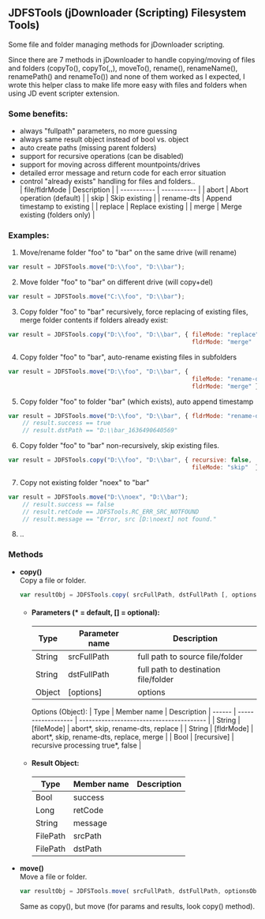 ## JDFSTools (jDownloader (Scripting) Filesystem Tools)

Some file and folder managing methods for jDownloader scripting.

Since there are 7 methods in jDownloader to handle copying/moving of files
and folders (copyTo(), copyTo(,,), moveTo(), rename(), renameName(),
renamePath() and renameTo()) and none of them worked as I expected, I wrote
this helper class to make life more easy with files and folders when using JD 
event scripter extension.

### Some benefits:
 - always "fullpath" parameters, no more guessing
 - always same result object instead of bool vs. object
 - auto create paths (missing parent folders)
 - support for recursive operations (can be disabled)
 - support for moving across different mountpoints/drives
 - detailed error message and return code for each error situation
 - control "already exists" handling for files and folders..  
    | file/fldrMode | Description |
    | -----------   | ----------- |
    | abort         | Abort operation (default) |
    | skip          | Skip existing |
    | rename-dts    | Append timestamp to existing |
    | replace       | Replace existing |
    | merge         | Merge existing (folders only) |

### Examples:
1) Move/rename folder "foo" to "bar" on the same drive (will rename)
```js
var result = JDFSTools.move("D:\\foo", "D:\\bar");
```

2) Move folder "foo" to "bar" on different drive (will copy+del)
```js
var result = JDFSTools.move("C:\\foo", "D:\\bar");
```

3) Copy folder "foo" to "bar" recursively, force replacing of existing files,
   merge folder contents if folders already exist:  
```js
var result = JDFSTools.copy("D:\\foo", "D:\\bar", { fileMode: "replace",
                                                    fldrMode: "merge"    });
```

4) Copy folder "foo" to "bar", auto-rename existing files in subfolders  
```js
var result = JDFSTools.move("D:\\foo", "D:\\bar", {
                                                    fileMode: "rename-dts",
                                                    fldrMode: "merge" } );
```

5) Copy folder "foo" to folder "bar" (which exists), auto append timestamp  
```js
var result = JDFSTools.move("D:\\foo", "D:\\bar", { fldrMode: "rename-dts"});
    // result.success == true
    // result.dstPath == "D:\\bar_1636490640569"
```

6) Copy folder "foo" to "bar" non-recursively, skip existing files.
```js
var result = JDFSTools.copy("D:\\foo", "D:\\bar", { recursive: false,
                                                    fileMode: "skip"  });
```


7) Copy not existing folder "noex" to "bar" 
```js
var result = JDFSTools.move("D:\\noex", "D:\\bar");
    // result.success == false
    // result.retCode == JDFSTools.RC_ERR_SRC_NOTFOUND
    // result.message == "Error, src [D:\noext] not found."
```

8) ..

### Methods
- **copy()**  
  Copy a file or folder.  
  ```js
  var resultObj = JDFSTools.copy( srcFullPath, dstFullPath [, optionsObj] );
  ```                                   
  - #### Parameters (* = default, [] = optional):  
    | Type   | Parameter name     | Description
    | ------ | ------------------ | ------------------------------------ |
    | String | srcFullPath        | full path to source file/folder      | 
    | String | dstFullPath        | full path to destination file/folder | 
    | Object | [options]          | options                              | 
    
    Options (Object):
    | Type   | Member name        | Description
    | ------ | ------------------ | ---------------------------------------- |
    | String | [fileMode]         | abort*, skip, rename-dts, replace        |
    | String | [fldrMode]         | abort*, skip, rename-dts, replace, merge |
    | Bool   | [recursive]        | recursive processing true*, false        |
    
  - #### Result Object:
    | Type     | Member name        | Description
    | -------- | ------------------ | ---------------------------------------- |
    | Bool     | success            |                                          |
    | Long     | retCode            |                                          |
    | String   | message            |                                          |
    | FilePath | srcPath            |                                          |
    | FilePath | dstPath            |                                          |
  
- **move()**  
  Move a file or folder.  
  ```js
  var resultObj = JDFSTools.move( srcFullPath, dstFullPath, optionsObj );
  ```
  Same as copy(), but move (for params and results, look copy() method).
